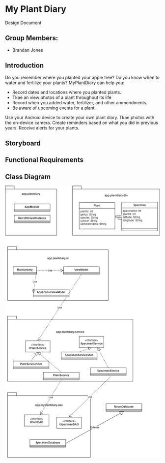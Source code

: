# My Plant Diary
Design Document

## Group Members:
- Brandan Jones

## Introduction

Do you remember where you planted your apple tree?  Do you know when to water and fertilize your plants?  MyPlantDiary can help you:

- Record dates and locations where you planted plants.
- Tkae an view photos of a plant throughout its life
- Record when you added water, fertilizer, and other ammendments.
- Be aware of upcoming events for a plant.

Use your Android device to create your own plant diary.  Tkae photos with the on-device camera.  Create reminders based on what you did in previous years.  Receive alerts for your plants.

## Storyboard


## Functional Requirements



## Class Diagram
![My Plant Diary Class Diagram](https://raw.githubusercontent.com/discospiff/MyPlantDiary22SS3048002/UML/MyPlantDiaryClassDiagram.drawio.png)
